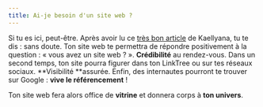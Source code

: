 ```yaml
---
title: Ai-je besoin d'un site web ?
---
```


Si tu es ici, peut-être. Après avoir lu ce [très bon article](https://web-solution.fr/un-site-web-pour-quoi-faire/ "Un site web pour quoi faire ?") de Kaellyana, tu te dis : sans doute. Ton site web te permettra de répondre positivement à la question : « vous avez un site web ? ». **Crédibilité** au rendez-vous. Dans un second temps, ton site pourra figurer dans ton LinkTree ou sur tes réseaux sociaux. **Visibilité **assurée. Enfin, des internautes pourront te trouver sur Google : **vive le référencement** !

Ton site web fera alors office de **vitrine** et donnera corps à **ton univers**.
